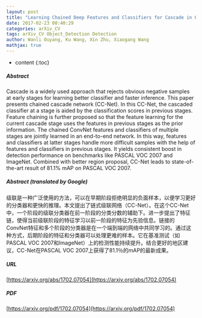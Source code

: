 ```yaml
---
layout: post
title: "Learning Chained Deep Features and Classifiers for Cascade in Object Detection"
date: 2017-02-23 00:40:29
categories: arXiv_CV
tags: arXiv_CV Object_Detection Detection
author: Wanli Ouyang, Ku Wang, Xin Zhu, Xiaogang Wang
mathjax: true
---
```


* content
{:toc}

##### Abstract
Cascade is a widely used approach that rejects obvious negative samples at early stages for learning better classifier and faster inference. This paper presents chained cascade network (CC-Net). In this CC-Net, the cascaded classifier at a stage is aided by the classification scores in previous stages. Feature chaining is further proposed so that the feature learning for the current cascade stage uses the features in previous stages as the prior information. The chained ConvNet features and classifiers of multiple stages are jointly learned in an end-to-end network. In this way, features and classifiers at latter stages handle more difficult samples with the help of features and classifiers in previous stages. It yields consistent boost in detection performance on benchmarks like PASCAL VOC 2007 and ImageNet. Combined with better region proposal, CC-Net leads to state-of-the-art result of 81.1% mAP on PASCAL VOC 2007.

##### Abstract (translated by Google)
级联是一种广泛使用的方法，可以在早期阶段拒绝明显的负面样本，以便学习更好的分类器和更快的推理。本文提出了链式级联网络（CC-Net）。在这个CC-Net中，一个阶段的级联分类器在前一阶段的分类分数的辅助下。进一步提出了特征链，使得当前级联阶段的特征学习以前一阶段的特征为先验信息。链接的ConvNet特征和多个阶段的分类器是在一个端到端的网络中共同学习的。通过这种方式，后期阶段的特征和分类器可以处理更难的样本。它在基准测试（如PASCAL VOC 2007和ImageNet）上的检测性能持续提升。结合更好的地区建议，CC-Net在PASCAL VOC 2007上获得了81.1％的mAP的最新成果。

##### URL
[https://arxiv.org/abs/1702.07054](https://arxiv.org/abs/1702.07054)

##### PDF
[https://arxiv.org/pdf/1702.07054](https://arxiv.org/pdf/1702.07054)

